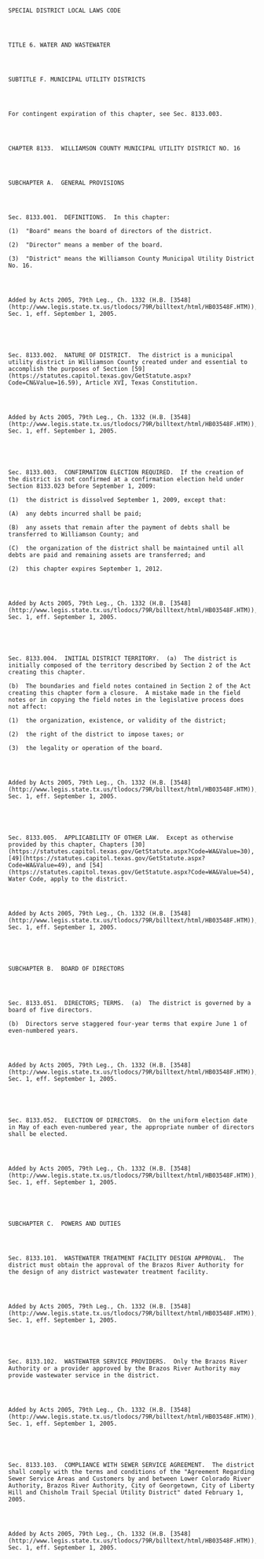 ﻿
    
    
    	
    					
    
    
    SPECIAL DISTRICT LOCAL LAWS CODE
    
      
    
    
    TITLE 6. WATER AND WASTEWATER
    
      
    
    
    SUBTITLE F. MUNICIPAL UTILITY DISTRICTS
    
      
    
    
    For contingent expiration of this chapter, see Sec. 8133.003.
    
      
    
    
    CHAPTER 8133.  WILLIAMSON COUNTY MUNICIPAL UTILITY DISTRICT NO. 16
    
      
    
    
    SUBCHAPTER A.  GENERAL PROVISIONS
    
      
    
    
    Sec. 8133.001.  DEFINITIONS.  In this chapter:
    
    (1)  "Board" means the board of directors of the district.
    
    (2)  "Director" means a member of the board.
    
    (3)  "District" means the Williamson County Municipal Utility District No. 16.
    
    
    
    
    Added by Acts 2005, 79th Leg., Ch. 1332 (H.B. [3548](http://www.legis.state.tx.us/tlodocs/79R/billtext/html/HB03548F.HTM)), Sec. 1, eff. September 1, 2005.
    
    
    
    
    
    Sec. 8133.002.  NATURE OF DISTRICT.  The district is a municipal utility district in Williamson County created under and essential to accomplish the purposes of Section [59](https://statutes.capitol.texas.gov/GetStatute.aspx?Code=CN&Value=16.59), Article XVI, Texas Constitution.
    
    
    
    
    Added by Acts 2005, 79th Leg., Ch. 1332 (H.B. [3548](http://www.legis.state.tx.us/tlodocs/79R/billtext/html/HB03548F.HTM)), Sec. 1, eff. September 1, 2005.
    
    
    
    
    
    Sec. 8133.003.  CONFIRMATION ELECTION REQUIRED.  If the creation of the district is not confirmed at a confirmation election held under Section 8133.023 before September 1, 2009:
    
    (1)  the district is dissolved September 1, 2009, except that:
    
    (A)  any debts incurred shall be paid;
    
    (B)  any assets that remain after the payment of debts shall be transferred to Williamson County; and
    
    (C)  the organization of the district shall be maintained until all debts are paid and remaining assets are transferred; and
    
    (2)  this chapter expires September 1, 2012.
    
    
    
    
    Added by Acts 2005, 79th Leg., Ch. 1332 (H.B. [3548](http://www.legis.state.tx.us/tlodocs/79R/billtext/html/HB03548F.HTM)), Sec. 1, eff. September 1, 2005.
    
    
    
    
    
    Sec. 8133.004.  INITIAL DISTRICT TERRITORY.  (a)  The district is initially composed of the territory described by Section 2 of the Act creating this chapter.
    
    (b)  The boundaries and field notes contained in Section 2 of the Act creating this chapter form a closure.  A mistake made in the field notes or in copying the field notes in the legislative process does not affect:
    
    (1)  the organization, existence, or validity of the district;
    
    (2)  the right of the district to impose taxes; or
    
    (3)  the legality or operation of the board.
    
    
    
    
    Added by Acts 2005, 79th Leg., Ch. 1332 (H.B. [3548](http://www.legis.state.tx.us/tlodocs/79R/billtext/html/HB03548F.HTM)), Sec. 1, eff. September 1, 2005.
    
    
    
    
    
    Sec. 8133.005.  APPLICABILITY OF OTHER LAW.  Except as otherwise provided by this chapter, Chapters [30](https://statutes.capitol.texas.gov/GetStatute.aspx?Code=WA&Value=30), [49](https://statutes.capitol.texas.gov/GetStatute.aspx?Code=WA&Value=49), and [54](https://statutes.capitol.texas.gov/GetStatute.aspx?Code=WA&Value=54), Water Code, apply to the district.
    
    
    
    
    Added by Acts 2005, 79th Leg., Ch. 1332 (H.B. [3548](http://www.legis.state.tx.us/tlodocs/79R/billtext/html/HB03548F.HTM)), Sec. 1, eff. September 1, 2005.
    
    
    
    
    
    SUBCHAPTER B.  BOARD OF DIRECTORS
    
      
    
    
    Sec. 8133.051.  DIRECTORS; TERMS.  (a)  The district is governed by a board of five directors.
    
    (b)  Directors serve staggered four-year terms that expire June 1 of even-numbered years.
    
    
    
    
    Added by Acts 2005, 79th Leg., Ch. 1332 (H.B. [3548](http://www.legis.state.tx.us/tlodocs/79R/billtext/html/HB03548F.HTM)), Sec. 1, eff. September 1, 2005.
    
    
    
    
    
    Sec. 8133.052.  ELECTION OF DIRECTORS.  On the uniform election date in May of each even-numbered year, the appropriate number of directors shall be elected.
    
    
    
    
    Added by Acts 2005, 79th Leg., Ch. 1332 (H.B. [3548](http://www.legis.state.tx.us/tlodocs/79R/billtext/html/HB03548F.HTM)), Sec. 1, eff. September 1, 2005.
    
    
    
    
    
    SUBCHAPTER C.  POWERS AND DUTIES
    
      
    
    
    Sec. 8133.101.  WASTEWATER TREATMENT FACILITY DESIGN APPROVAL.  The district must obtain the approval of the Brazos River Authority for the design of any district wastewater treatment facility.
    
    
    
    
    Added by Acts 2005, 79th Leg., Ch. 1332 (H.B. [3548](http://www.legis.state.tx.us/tlodocs/79R/billtext/html/HB03548F.HTM)), Sec. 1, eff. September 1, 2005.
    
    
    
    
    
    Sec. 8133.102.  WASTEWATER SERVICE PROVIDERS.  Only the Brazos River Authority or a provider approved by the Brazos River Authority may provide wastewater service in the district.
    
    
    
    
    Added by Acts 2005, 79th Leg., Ch. 1332 (H.B. [3548](http://www.legis.state.tx.us/tlodocs/79R/billtext/html/HB03548F.HTM)), Sec. 1, eff. September 1, 2005.
    
    
    
    
    
    Sec. 8133.103.  COMPLIANCE WITH SEWER SERVICE AGREEMENT.  The district shall comply with the terms and conditions of the "Agreement Regarding Sewer Service Areas and Customers by and between Lower Colorado River Authority, Brazos River Authority, City of Georgetown, City of Liberty Hill and Chisholm Trail Special Utility District" dated February 1, 2005.
    
    
    
    
    Added by Acts 2005, 79th Leg., Ch. 1332 (H.B. [3548](http://www.legis.state.tx.us/tlodocs/79R/billtext/html/HB03548F.HTM)), Sec. 1, eff. September 1, 2005.
    
    
    
    
    				
